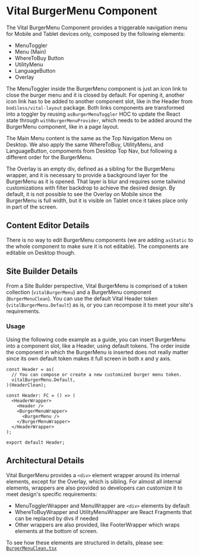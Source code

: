 # Vital BurgerMenu Component

The Vital BurgerMenu Component provides a triggerable navigation menu for Mobile and Tablet devices only, composed by the following elements:

- MenuToggler
- Menu (Main)
- WhereToBuy Button
- UtilityMenu
- LanguageButton
- Overlay

The MenuToggler inside the BurgerMenu component is just an icon link to close the burger menu and it is closed by default. For opening it, another icon link has to be added to another component slot, like in the Header from `bodiless/vital-layout` package. Both links components are transformed into a toggler by reusing `asBurgerMenuToggler` HOC to update the React state through `withBurgerMenuProvider`, which needs to be added around the BurgerMenu component, like in a page layout.

The Main Menu content is the same as the Top Navigation Menu on Desktop. We also apply the same WhereToBuy, UtilityMenu, and LanguageButton, compoments from Desktop Top Nav, but following a different order for the BurgerMenu.

The Overlay is an empty div, defined as a sibling for the BurgerMenu wrapper, and it is necessary to provide a background layer for the BurgerMenu as it is opened. That layer is blur and requires some tailwind customizations with filter backdrop to achieve the desired design. By default, it is not possible to see the Overlay on Mobile since the BurgerMenu is full width, but it is visible on Tablet once it takes place only in part of the screen.

## Content Editor Details

There is no way to edit BurgerMenu components (we are adding `asStatic` to the whole component to make sure it is not editable). The components are editable on Desktop though.

## Site Builder Details

From a Site Builder perspective, Vital BurgerMenu is comprised of a token collection (`vitalBurgerMenu`) and a BurgerMenu component (`BurgerMenuClean`). You can use the default Vital Header token (`vitalBurgerMenu.Default`) as is, or you can recompose it to meet your site's requirements.

### Usage

Using the following code example as a guide, you can insert BurgerMenu into a component slot, like a Header, using default tokens. The order inside the component in which the BurgerMenu is inserted does not really matter since its own default token makes it full screen in both x and y axis.

```tsx
const Header = as(
  // You can compose or create a new customized burger menu token.
  vitalBurgerMenu.Default,
)(HeaderClean);

const Header: FC = () => (
  <HeaderWrapper>
    <Header />
    <BurgerMenuWrapper>
      <BurgerMenu />
    </BurgerMenuWrapper>
  </HeaderWrapper>
);

export default Header;
```

## Architectural Details

Vital BurgerMenu provides a `<div>` element wrapper around its internal elements, except for the Overlay, which is sibling. For almost all internal elements, wrappers are also provided so developers can customize it to meet design's specific requirements:

- MenuTogglerWrapper and MenuWrapper are `<div>` elements by default
- WhereToBuyWrapper and UtilityMenuWrapper are React Fragments that can be replaced by divs if needed
- Other wrappers are also provided, like FooterWrapper which wraps elements at the bottom of screen.

To see how these elements are structured in details, please see:
[`BurgerMenuClean.tsx`](../src/components/BurgerMenu/BurgerMenuClean.tsx)
